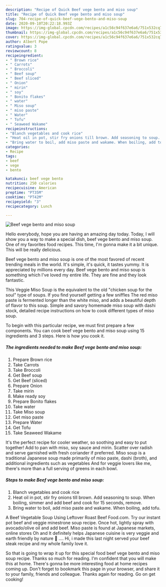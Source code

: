 ```yaml
---
description: "Recipe of Quick Beef vege bento and miso soup"
title: "Recipe of Quick Beef vege bento and miso soup"
slug: 704-recipe-of-quick-beef-vege-bento-and-miso-soup
date: 2020-09-10T20:22:18.993Z
image: https://img-global.cpcdn.com/recipes/a1c56c94f637e6a6/751x532cq70/beef-vege-bento-and-miso-soup-recipe-main-photo.jpg
thumbnail: https://img-global.cpcdn.com/recipes/a1c56c94f637e6a6/751x532cq70/beef-vege-bento-and-miso-soup-recipe-main-photo.jpg
cover: https://img-global.cpcdn.com/recipes/a1c56c94f637e6a6/751x532cq70/beef-vege-bento-and-miso-soup-recipe-main-photo.jpg
author: Albert Pope
ratingvalue: 3
reviewcount: 8
recipeingredient:
- " Brown rice"
- " Carrots"
- " Broccoli"
- " Beef soup"
- " Beef sliced"
- " Onion"
- " mirin"
- " soy"
- " Bonito flakes"
- " water"
- " Miso soup"
- " miso paste"
- " Water"
- " Tofu"
- " Seaweed Wakame"
recipeinstructions:
- "Blanch vegetables and cook rice"
- "Heat oil in pot, stir fry onions till brown. Add seasoning to soup. When boiling, simmer and add beef and cook for 15 seconds, remove."
- "Bring water to boil, add miso paste and wakame. When boiling, add tofu."
categories:
- Recipe
tags:
- beef
- vege
- bento

katakunci: beef vege bento 
nutrition: 250 calories
recipecuisine: American
preptime: "PT35M"
cooktime: "PT42M"
recipeyield: "3"
recipecategory: Lunch

---
```



![Beef vege bento and miso soup](https://img-global.cpcdn.com/recipes/a1c56c94f637e6a6/751x532cq70/beef-vege-bento-and-miso-soup-recipe-main-photo.jpg)

Hello everybody, hope you are having an amazing day today. Today, I will show you a way to make a special dish, beef vege bento and miso soup. One of my favorites food recipes. This time, I'm gonna make it a bit unique. This will be really delicious.

Beef vege bento and miso soup is one of the most favored of recent trending meals in the world. It's simple, it's quick, it tastes yummy. It is appreciated by millions every day. Beef vege bento and miso soup is something which I've loved my entire life. They are fine and they look fantastic.

This Veggie Miso Soup is the equivalent to the old &#34;chicken soup for the soul&#34; type of soups. If you find yourself getting a few sniffles The red miso paste is fermented longer than the white miso, and adds a beautiful depth of flavor to this soup. Simple and savory homemade miso soup with dashi stock, detailed recipe instructions on how to cook different types of miso soup.


To begin with this particular recipe, we must first prepare a few components. You can cook beef vege bento and miso soup using 15 ingredients and 3 steps. Here is how you cook it.

<!--inarticleads1-->

##### The ingredients needed to make Beef vege bento and miso soup:

1. Prepare  Brown rice
1. Take  Carrots
1. Take  Broccoli
1. Get  Beef soup
1. Get  Beef (sliced)
1. Prepare  Onion
1. Take  mirin
1. Make ready  soy
1. Prepare  Bonito flakes
1. Take  water
1. Take  Miso soup
1. Get  miso paste
1. Prepare  Water
1. Get  Tofu
1. Take  Seaweed Wakame


It&#39;s the perfect recipe for cooler weather, so soothing and easy to put together! Add to pan with miso, soy sauce and mirin. Scatter over radish and serve garnished with fresh coriander if preferred. Miso soup is a traditional Japanese soup made primarily of miso paste, dashi (broth), and additional ingredients such as vegetables And for veggie lovers like me, there&#39;s more than a full serving of greens in each bowl. 

<!--inarticleads2-->

##### Steps to make Beef vege bento and miso soup:

1. Blanch vegetables and cook rice
1. Heat oil in pot, stir fry onions till brown. Add seasoning to soup. When boiling, simmer and add beef and cook for 15 seconds, remove.
1. Bring water to boil, add miso paste and wakame. When boiling, add tofu.


A Beef Vegetable Soup Using Leftover Roast Beef Food.com. Try our instant pot beef and veggie minestrone soup recipe. Once hot, lightly spray with avocado/olive oil and add beef. Miso paste is found at Japanese markets, online stores Oh and It definitely helps Japanese cuisine is very veggie and earth friendly by nature 🙂 …. Hi, i made this last night served your beef steak recipe and my whole family love it. 

So that is going to wrap it up for this special food beef vege bento and miso soup recipe. Thanks so much for reading. I'm confident that you will make this at home. There's gonna be more interesting food at home recipes coming up. Don't forget to bookmark this page in your browser, and share it to your family, friends and colleague. Thanks again for reading. Go on get cooking!
